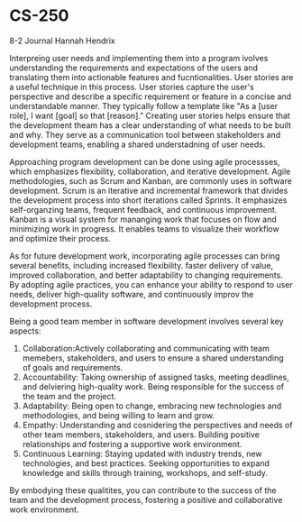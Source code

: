 # CS-250
8-2 Journal
Hannah Hendrix

Interpreing user needs and implementing them into a program ivolves understanding the requirements and expectations of the users and translating them into actionable features and fucntionalities. User stories are a useful technique in this process. User stories capture the user's perspective and describe a specific requirement or feature in a concise and understandable manner. They typically follow a template like "As a [user role], I want [goal] so that [reason]." Creating user stories helps ensure that the development theam has a clear understanding of what needs to be built and why. They serve as a communication tool between stakeholders and development teams, enabling a shared understadning of user needs. 

Approaching program development can be done using agile processses, which emphasizes flexibility, collaboration, and iterative development. Agile methodologies, such as Scrum and Kanban, are commonly uses in software development. Scrum is an iterative and incremental framework that divides the development process into short iterations called Sprints. It emphasizes self-organzing teams, frequent feedback, and continuous improvement. Kanban is a visual system for mananging work that focuses on flow and minimizing work in progress. It enables teams to visualize their workflow and optimize their process. 

As for future development work, incorporating agile processes can bring several benefits, including increased flexibility. faster delivery of value, improved collaboration, and better adaptability to changing requirements. By adopting agile practices, you can enhance your ability to respond to user needs, deliver high-quality software, and continuously improv the development process.

Being a good team member in software development involves several key aspects:
  1. Collaboration:Actively collaborating and communicating with team memebers, stakeholders, and users to ensure a shared understanding of goals and requirements.
  2. Accountability: Taking ownership of assigned tasks, meeting deadlines, and delviering high-quality work. Being responsible for the success of the team and the project.
  3. Adaptability: Being open to change, embracing new technologies and methodologies, and being willing to learn and grow.
  4. Empathy: Understanding and cosnidering the perspectives and needs of other team members, stakeholders, and users. Building positive relationships and fostering a supportive work environment.
  5. Continuous Learning: Staying updated with industry trends, new technologies, and best practices. Seeking opportunities to expand knowledge and skills through training, workshops, and self-study.

By embodying these qualitites, you can contribute to the success of the team and the development process, fostering a positive and collaborative work environment.
